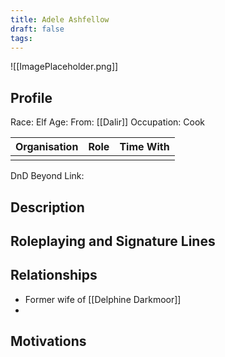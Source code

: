 ```yaml
---
title: Adele Ashfellow
draft: false
tags:
---
```

![[ImagePlaceholder.png]]

## Profile
Race: Elf
Age:
From: [[Dalir]]
Occupation: Cook

| Organisation | Role | Time With |
| ------------ | ---- | --------- |
|              |      |           

DnD Beyond Link:

## Description

## Roleplaying and Signature Lines

## Relationships
- Former wife of [[Delphine Darkmoor]]
- 
## Motivations




